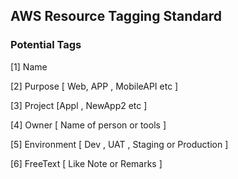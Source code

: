 ## AWS Resource Tagging Standard 

### Potential Tags
[1] Name 

[2] Purpose [ Web, APP , MobileAPI etc ]

[3] Project [Appl , NewApp2 etc ]

[4] Owner [ Name of person or tools ]

[5] Environment [ Dev , UAT , Staging or Production ]

[6] FreeText [ Like Note or Remarks ]

